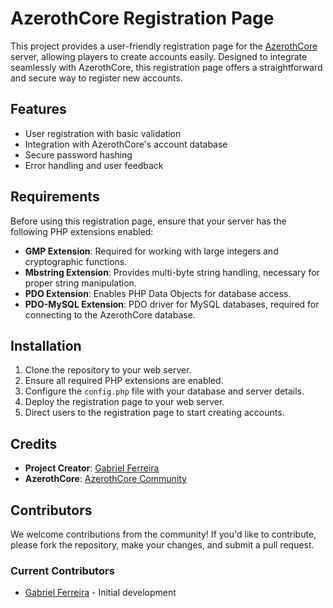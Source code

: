 # AzerothCore Registration Page

This project provides a user-friendly registration page for the [AzerothCore](https://github.com/azerothcore/azerothcore-wotlk) server, allowing players to create accounts easily. Designed to integrate seamlessly with AzerothCore, this registration page offers a straightforward and secure way to register new accounts.

## Features
- User registration with basic validation
- Integration with AzerothCore's account database
- Secure password hashing
- Error handling and user feedback

## Requirements
Before using this registration page, ensure that your server has the following PHP extensions enabled:

- **GMP Extension**: Required for working with large integers and cryptographic functions.
- **Mbstring Extension**: Provides multi-byte string handling, necessary for proper string manipulation.
- **PDO Extension**: Enables PHP Data Objects for database access.
- **PDO-MySQL Extension**: PDO driver for MySQL databases, required for connecting to the AzerothCore database.

## Installation
1. Clone the repository to your web server.
2. Ensure all required PHP extensions are enabled.
3. Configure the `config.php` file with your database and server details.
4. Deploy the registration page to your web server.
5. Direct users to the registration page to start creating accounts.

## Credits
- **Project Creator**: [Gabriel Ferreira](https://github.com/ferreira9006)
- **AzerothCore**: [AzerothCore Community](https://github.com/azerothcore)

## Contributors
We welcome contributions from the community! If you'd like to contribute, please fork the repository, make your changes, and submit a pull request.

### Current Contributors
- [Gabriel Ferreira](https://github.com/ferreira9006) - Initial development
